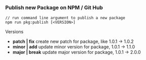 
### Publish new Package on NPM / Git Hub

```
// run command line argument to publish a new package
npm run pkg:publish [<VERSION>]
```

Versions
- **patch | fix** create new patch for package, like 1.0.1 -> 1.0.2
- **minor | add** update minor version for package, 1.0.1 -> 1.1.0
- **major | break** update major version for package, 1.0.1 -> 2.0.0